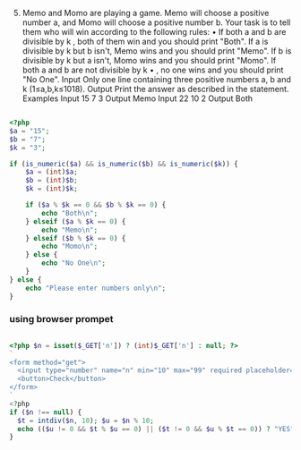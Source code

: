 5. Memo and Momo are playing a game. Memo will choose a positive number a, and
Momo will choose a positive number b.
Your task is to tell them who will win according to the following rules:
• If both a
and b are divisible by k
, both of them win and you should print "Both".
If a is divisible by k but b
isn't, Memo wins and you should print "Memo".
If b is divisible by k but a
isn't, Momo wins and you should print "Momo".
If both a and b are not divisible by k
• , no one wins and you should print "No One".
Input
Only one line containing three positive numbers a, b and k (1≤a,b,k≤1018).
Output
Print the answer as described in the statement.
Examples
Input
15 7 3
Output
Memo
Input
22 10 2
Output
Both

```php

<?php
$a = "15";
$b = "7";
$k = "3";

if (is_numeric($a) && is_numeric($b) && is_numeric($k)) {
    $a = (int)$a; 
    $b = (int)$b; 
    $k = (int)$k;

    if ($a % $k == 0 && $b % $k == 0) {
        echo "Both\n";
    } elseif ($a % $k == 0) {
        echo "Memo\n";
    } elseif ($b % $k == 0) {
        echo "Momo\n";
    } else {
        echo "No One\n";
    }
} else {
    echo "Please enter numbers only\n";
}

```
### using browser prompet 

```php

<?php $n = isset($_GET['n']) ? (int)$_GET['n'] : null; ?>
`
<form method="get">
  <input type="number" name="n" min="10" max="99" required placeholder="10..99">
  <button>Check</button>
</form>
`
<?php
if ($n !== null) {
  $t = intdiv($n, 10); $u = $n % 10;
  echo (($u != 0 && $t % $u == 0) || ($t != 0 && $u % $t == 0)) ? "YES" : "NO";
}
```